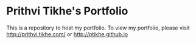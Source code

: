 Prithvi Tikhe's  Portfolio
==========================

This is a repository to host my portfolio. To view my portfolio, please visit http://prithvi.tikhe.com/ or http://ptikhe.github.io
